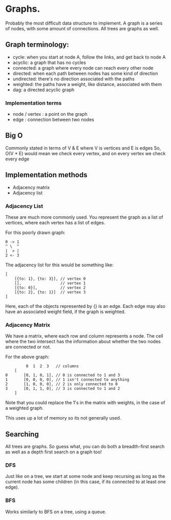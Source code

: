 # Graphs.
Probably the most difficult data structure to implement.
A graph is a series of nodes, with some amount of connections.
All trees are graphs as well.

## Graph terminology:
   - cycle: when you start at node A, follow the links, and get back to node A
   - acyclic: a graph that has no cycles
   - connected: a graph where every node can reach every other node
   - directed: when each path between nodes has some kind of direction
   - undirected: there's no direction associated with the paths
   - weighted: the paths have a weight, like distance, associated with them
   - dag: a directed acyclic graph

### Implementation terms
   - node / vertex : a point on the graph
   - edge : connection between two nodes

## Big O
Commonly stated in terms of V & E where V is vertices and E is edges
So, O(V * E) would mean we check every vertex, and on every vertex we check
every edge

## Implementation methods
  - Adjacency matrix
  - Adjacency list

### Adjacency List
These are much more commonly used. You represent the graph as a list of
vertices, where each vertex has a list of edges.

For this poorly drawn graph:

```
0 -> 1
^ \  ^
|  > |
2 <- 3
```

The adjacency list for this would be something like:

```
[
    [{to: 1}, {to: 3}], // vertex 0
    [],                 // vertex 1
    [{to: 0}],          // vertex 2
    [{to: 2}, {to: 1}]  // vertex 3
]
```

Here, each of the objects represented by {} is an edge. Each edge may also
have an associated weight field, if the graph is weighted.

### Adjacency Matrix
We have a matrix, where each row and column represents a node. The cell where
the two intersect has the information about whether the two nodes are
connected or not.

For the above graph:
```
         0  1  2  3   // columns
    [
0       [0, 1, 0, 1], // 0 is connected to 1 and 3
1       [0, 0, 0, 0], // 1 isn't connected to anything
2       [1, 0, 0, 0], // 2 is only connected to 0
3       [0, 1, 1, 0], // 3 is connected to 1 and 2
    ]
```

Note that you could replace the 1's in the matrix with weights, in the case
of a weighted graph.

This uses up a lot of memory so its not generally used.

## Searching
All trees are graphs. So guess what, you can do both a breadth-first search
as well as a depth first search on a graph too!

### DFS
Just like on a tree, we start at some node and keep recursing as long as the
current node has some children (in this case, if its connected to at least
one edge).

### BFS
Works similarly to BFS on a tree, using a queue.

